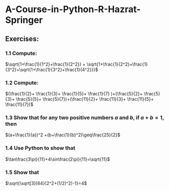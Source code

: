 # A-Course-in-Python-R-Hazrat-Springer
## Exercises:
### 1.1 Compute:
$\sqrt{1+\frac{1}{1^2}+\frac{1}{2^2}} + \sqrt{1+\frac{1}{2^2}+\frac{1}{3^2}+\sqrt{1+\frac{1}{3^2}+\frac{1}{4^2}}}$

### 1.2 Compute:
$(\frac{1}{2}+ \frac{1}{3}+ \frac{1}{5}+ \frac{1}{7} )+(\frac{5}{2}+ \frac{5}{3}+ \frac{5}{5}+ \frac{5}{7})+(\frac{11}{2}+ \frac{11}{3}+ \frac{11}{5}+ \frac{11}{7})$

### 1.3 Show that for any two positive numbers $a$ and $b$, if $a+b=1$, then
$(a+\frac{1}{a})^2 +(b+\frac{1}{b}^2)\geq\frac{25}{2}$

### 1.4 Use Python to show that 
$\tan\frac{3\pi}{11}+4\sin\frac{2\pi}{11}=\sqrt{11}$

### 1.5 Show that
$\sqrt{\sqrt[3]{64}(2^2+(1/2)^2)-1}=4$
